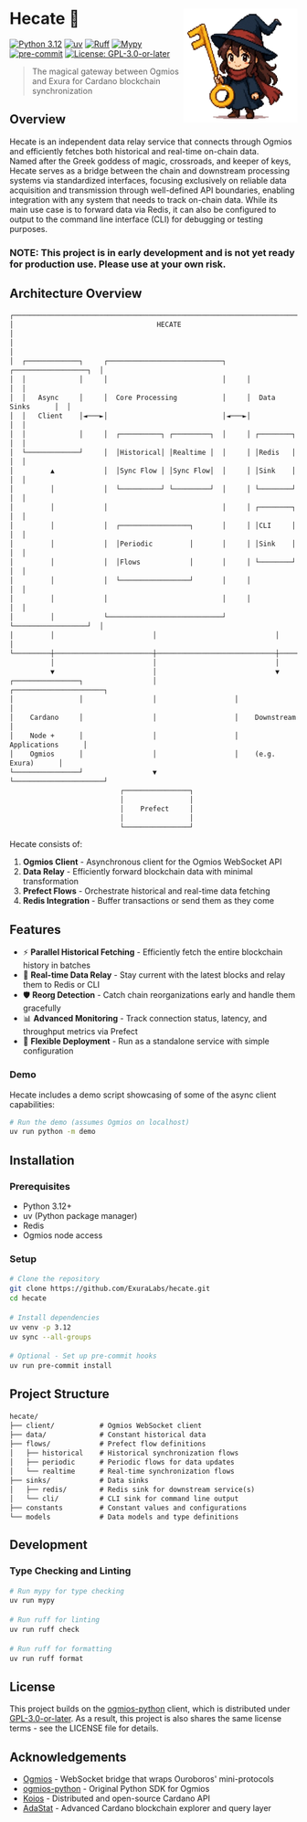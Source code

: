 # Hecate 🔮 <img align="right" width="200" height="200" src=".github/assets/hecate_logo.png">

[![Python 3.12](https://img.shields.io/badge/python-3.12-blue.svg)](https://www.python.org/downloads/release/python-3120/)
[![uv](https://img.shields.io/endpoint?url=https://raw.githubusercontent.com/astral-sh/uv/main/assets/badge/v0.json)](https://github.com/astral-sh/uv)
[![Ruff](https://img.shields.io/badge/code%20style-ruff-000000.svg)](https://github.com/astral-sh/ruff)
[![Mypy](https://img.shields.io/badge/types-mypy-blue.svg)](http://mypy-lang.org/)
[![pre-commit](https://img.shields.io/badge/pre--commit-enabled-brightgreen?logo=pre-commit)](https://github.com/pre-commit/pre-commit)
[![License: GPL-3.0-or-later](https://img.shields.io/badge/License-GPL3-blue.svg)](https://spdx.org/licenses/GPL-3.0-or-later.html)

> The magical gateway between Ogmios and Exura for Cardano blockchain synchronization

## Overview


Hecate is an independent data relay service that connects through Ogmios and efficiently fetches both historical and real-time on-chain data.<br>
Named after the Greek goddess of magic, crossroads, and keeper of keys, Hecate serves as a bridge between the chain and downstream processing systems via standardized interfaces, focusing exclusively on reliable data acquisition and transmission through well-defined API boundaries, enabling integration with any system that needs to track on-chain data.
While its main use case is to forward data via Redis, it can also be configured to output to the command line interface (CLI) for debugging or testing purposes.

### NOTE: This project is in early development and is not yet ready for production use. Please use at your own risk.

## Architecture Overview

```
┌───────────────────────────────────────────────────────────────────────────────┐
│                                   HECATE                                      │
│                                                                               │
│  ┌─────────────┐     ┌────────────────────────────┐     ┌──────────────────┐  │
│  │             │     │                            │     │                  │  │
│  │   Async     │     │  Core Processing           │     │  Data Sinks      │  │
│  │   Client    │◄───►│                            │◄───►│                  │  │
│  │             │     │  ┌──────────┐ ┌─────────┐  │     │ ┌────────┐       │  │
│  └─────────────┘     │  │Historical│ │Realtime │  │     │ │Redis   │       │  │
│         ▲            │  │Sync Flow │ │Sync Flow│  │     │ │Sink    │       │  │
│         │            │  └──────────┘ └─────────┘  │     │ └────────┘       │  │
│         │            │                            │     │ ┌────────┐       │  │
│         │            │  ┌─────────────────┐       │     │ │CLI     │       │  │
│         │            │  │Periodic         │       │     │ │Sink    │       │  │
│         │            │  │Flows            │       │     │ └────────┘       │  │
│         │            │  └─────────────────┘       │     │                  │  │
│         │            │                            │     │                  │  │
│         │            └────────────────────────────┘     └──────────────────┘  │
│         │                        │                             │              │
└─────────┼────────────────────────┼─────────────────────────────┼──────────────┘
          │                        │                             │
          ▼                        │                             ▼
┌────────────────┐                 │                   ┌──────────────────────┐
│                │                 │                   │                      │
│    Cardano     │                 │                   │    Downstream        │
│    Node +      │                 │                   │    Applications      │
│    Ogmios      │                 │                   │    (e.g. Exura)      │
└────────────────┘                 ▼                   └──────────────────────┘
                           ┌────────────────┐
                           │                │
                           │    Prefect     │
                           │                │
                           └────────────────┘
```

Hecate consists of:

1. **Ogmios Client** - Asynchronous client for the Ogmios WebSocket API
2. **Data Relay** - Efficiently forward blockchain data with minimal transformation
3. **Prefect Flows** - Orchestrate historical and real-time data fetching
4. **Redis Integration** - Buffer transactions or send them as they come

## Features

- ⚡ **Parallel Historical Fetching** - Efficiently fetch the entire blockchain history in batches
- 🔄 **Real-time Data Relay** - Stay current with the latest blocks and relay them to Redis or CLI
- 🛡️ **Reorg Detection** - Catch chain reorganizations early and handle them gracefully
- 📊 **Advanced Monitoring** - Track connection status, latency, and throughput metrics via Prefect
- 🧰 **Flexible Deployment** - Run as a standalone service with simple configuration

### Demo
Hecate includes a demo script showcasing of some of the async client capabilities:
```bash
# Run the demo (assumes Ogmios on localhost)
uv run python -m demo
```


## Installation

### Prerequisites

- Python 3.12+
- uv (Python package manager)
- Redis
- Ogmios node access

### Setup

```bash
# Clone the repository
git clone https://github.com/ExuraLabs/hecate.git
cd hecate

# Install dependencies
uv venv -p 3.12
uv sync --all-groups

# Optional - Set up pre-commit hooks
uv run pre-commit install
```

## Project Structure

```
hecate/
├── client/           # Ogmios WebSocket client
├── data/             # Constant historical data
├── flows/            # Prefect flow definitions
│   ├── historical    # Historical synchronization flows
│   ├── periodic      # Periodic flows for data updates
│   └── realtime      # Real-time synchronization flows
├── sinks/            # Data sinks
│   ├── redis/        # Redis sink for downstream service(s)
│   └── cli/          # CLI sink for command line output
├── constants         # Constant values and configurations
└── models            # Data models and type definitions
```

## Development


### Type Checking and Linting

```bash
# Run mypy for type checking
uv run mypy

# Run ruff for linting
uv run ruff check

# Run ruff for formatting
uv run ruff format
```


## License

This project builds on the [ogmios-python](https://gitlab.com/viperscience/ogmios-python) client, which is distributed under [GPL-3.0-or-later](https://spdx.org/licenses/GPL-3.0-or-later.html). As a result, this project is also shares the same license terms - see the LICENSE file for details.

## Acknowledgements

- [Ogmios](https://github.com/CardanoSolutions/ogmios) - WebSocket bridge that wraps Ouroboros' mini-protocols
- [ogmios-python](https://gitlab.com/viperscience/ogmios-python) - Original Python SDK for Ogmios
- [Koios](https://koios.rest/) - Distributed and open-source Cardano API
- [AdaStat](https://adastat.net/) - Advanced Cardano blockchain explorer and query layer
